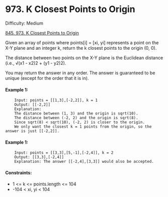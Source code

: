 # 973. K Closest Points to Origin

Difficulty: Medium

[845. 973. K Closest Points to Origin](https://leetcode.com/problems/k-closest-points-to-origin)

Given an array of points where points[i] = [xi, yi] represents a point on the X-Y plane and an integer k, return the k closest points to the origin (0, 0).

The distance between two points on the X-Y plane is the Euclidean distance (i.e., √(x1 - x2)2 + (y1 - y2)2).

You may return the answer in any order. The answer is guaranteed to be unique (except for the order that it is in).

#### Example 1:
```
    Input: points = [[1,3],[-2,2]], k = 1
    Output: [[-2,2]]
    Explanation:
    The distance between (1, 3) and the origin is sqrt(10).
    The distance between (-2, 2) and the origin is sqrt(8).
    Since sqrt(8) < sqrt(10), (-2, 2) is closer to the origin.
    We only want the closest k = 1 points from the origin, so the answer is just [[-2,2]].
```

#### Example 1:
```
    Input: points = [[3,3],[5,-1],[-2,4]], k = 2
    Output: [[3,3],[-2,4]]
    Explanation: The answer [[-2,4],[3,3]] would also be accepted.
```

#### Constraints:
 - 1 <= k <= points.length <= 104
 - -104 < xi, yi < 104
